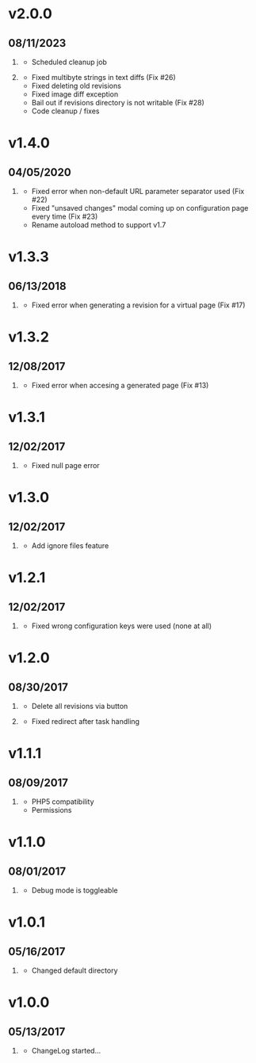 # v2.0.0
##  08/11/2023

1. [](#new)
    * Scheduled cleanup job

2. [](#bugfix)
    * Fixed multibyte strings in text diffs (Fix #26)
    * Fixed deleting old revisions
    * Fixed image diff exception
    * Bail out if revisions directory is not writable (Fix #28)
    * Code cleanup / fixes

# v1.4.0
##  04/05/2020

1. [](#bugfix)
    * Fixed error when non-default URL parameter separator used (Fix #22)
    * Fixed "unsaved changes" modal coming up on configuration page every time (Fix #23)
    * Rename autoload method to support v1.7

# v1.3.3
##  06/13/2018

1. [](#bugfix)
    * Fixed error when generating a revision for a virtual page (Fix #17)

# v1.3.2
##  12/08/2017

1. [](#bugfix)
    * Fixed error when accesing a generated page (Fix #13)

# v1.3.1
##  12/02/2017

1. [](#bugfix)
    * Fixed null page error

# v1.3.0
##  12/02/2017

1. [](#feature)
    * Add ignore files feature

# v1.2.1
##  12/02/2017

1. [](#bugfix)
    * Fixed wrong configuration keys were used (none at all)

# v1.2.0
##  08/30/2017

1. [](#new)
    * Delete all revisions via button

2. [](#bugfix)
    * Fixed redirect after task handling

# v1.1.1
##  08/09/2017

1. [](#improved)
    * PHP5 compatibility
    * Permissions

# v1.1.0
##  08/01/2017

1. [](#improved)
    * Debug mode is toggleable

# v1.0.1
##  05/16/2017

1. [](#improved)
    * Changed default directory

# v1.0.0
##  05/13/2017

1. [](#new)
    * ChangeLog started...
